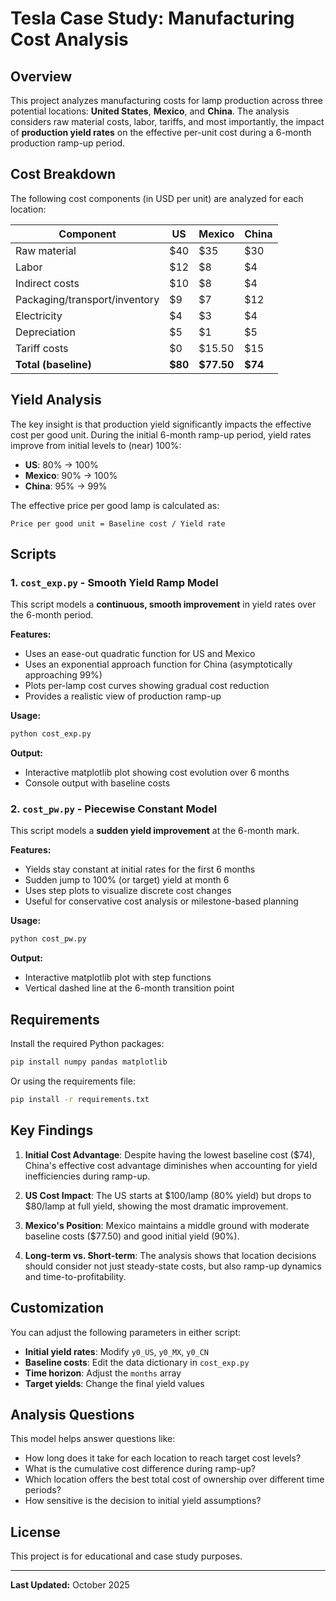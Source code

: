 # Tesla Case Study: Manufacturing Cost Analysis

## Overview

This project analyzes manufacturing costs for lamp production across three potential locations: **United States**, **Mexico**, and **China**. The analysis considers raw material costs, labor, tariffs, and most importantly, the impact of **production yield rates** on the effective per-unit cost during a 6-month production ramp-up period.

## Cost Breakdown

The following cost components (in USD per unit) are analyzed for each location:

| Component | US | Mexico | China |
|-----------|------|--------|-------|
| Raw material | $40 | $35 | $30 |
| Labor | $12 | $8 | $4 |
| Indirect costs | $10 | $8 | $4 |
| Packaging/transport/inventory | $9 | $7 | $12 |
| Electricity | $4 | $3 | $4 |
| Depreciation | $5 | $1 | $5 |
| Tariff costs | $0 | $15.50 | $15 |
| **Total (baseline)** | **$80** | **$77.50** | **$74** |

## Yield Analysis

The key insight is that production yield significantly impacts the effective cost per good unit. During the initial 6-month ramp-up period, yield rates improve from initial levels to (near) 100%:

- **US**: 80% → 100%
- **Mexico**: 90% → 100%
- **China**: 95% → 99%

The effective price per good lamp is calculated as:
```
Price per good unit = Baseline cost / Yield rate
```

## Scripts

### 1. `cost_exp.py` - Smooth Yield Ramp Model

This script models a **continuous, smooth improvement** in yield rates over the 6-month period.

**Features:**
- Uses an ease-out quadratic function for US and Mexico
- Uses an exponential approach function for China (asymptotically approaching 99%)
- Plots per-lamp cost curves showing gradual cost reduction
- Provides a realistic view of production ramp-up

**Usage:**
```bash
python cost_exp.py
```

**Output:**
- Interactive matplotlib plot showing cost evolution over 6 months
- Console output with baseline costs

### 2. `cost_pw.py` - Piecewise Constant Model

This script models a **sudden yield improvement** at the 6-month mark.

**Features:**
- Yields stay constant at initial rates for the first 6 months
- Sudden jump to 100% (or target) yield at month 6
- Uses step plots to visualize discrete cost changes
- Useful for conservative cost analysis or milestone-based planning

**Usage:**
```bash
python cost_pw.py
```

**Output:**
- Interactive matplotlib plot with step functions
- Vertical dashed line at the 6-month transition point

## Requirements

Install the required Python packages:

```bash
pip install numpy pandas matplotlib
```

Or using the requirements file:

```bash
pip install -r requirements.txt
```

## Key Findings

1. **Initial Cost Advantage**: Despite having the lowest baseline cost ($74), China's effective cost advantage diminishes when accounting for yield inefficiencies during ramp-up.

2. **US Cost Impact**: The US starts at $100/lamp (80% yield) but drops to $80/lamp at full yield, showing the most dramatic improvement.

3. **Mexico's Position**: Mexico maintains a middle ground with moderate baseline costs ($77.50) and good initial yield (90%).

4. **Long-term vs. Short-term**: The analysis shows that location decisions should consider not just steady-state costs, but also ramp-up dynamics and time-to-profitability.

## Customization

You can adjust the following parameters in either script:

- **Initial yield rates**: Modify `y0_US`, `y0_MX`, `y0_CN`
- **Baseline costs**: Edit the data dictionary in `cost_exp.py`
- **Time horizon**: Adjust the `months` array
- **Target yields**: Change the final yield values

## Analysis Questions

This model helps answer questions like:
- How long does it take for each location to reach target cost levels?
- What is the cumulative cost difference during ramp-up?
- Which location offers the best total cost of ownership over different time periods?
- How sensitive is the decision to initial yield assumptions?

## License

This project is for educational and case study purposes.

---

**Last Updated:** October 2025

